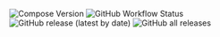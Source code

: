 ![Compose Version](https://img.shields.io/badge/Jetpack%20Compose-1.1.0--alpha06-brightgreen)
![GitHub Workflow Status](https://img.shields.io/github/workflow/status/HolographicHat/MiHoYo-Authenticator/Android%20CI)
![GitHub release (latest by date)](https://img.shields.io/github/v/release/HolographicHat/MiHoYo-Authenticator)
![GitHub all releases](https://img.shields.io/github/downloads/HolographicHat/MiHoYo-Authenticator/total)
